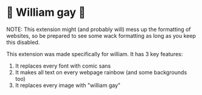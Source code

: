# 🌈 William gay 🌈

NOTE: This extension might (and probably will) mess up the formatting of websites, so be prepared to see some wack formatting as long as you keep this disabled.

This extension was made specifically for william. It has 3 key features:
1) It replaces every font with comic sans
2) It makes all text on every webpage rainbow (and some backgrounds too)
3) It replaces every image with "william gay"

